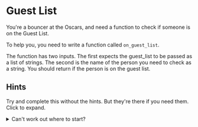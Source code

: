 # Guest List

You're a bouncer at the Oscars, and need a function to check if someone is on the Guest List.

To help you, you need to write a function called `on_guest_list`.

The function has two inputs.
The first expects the guest_list to be passed as a list of strings.
The second is the name of the person you need to check as a string.
You should return if the person is on the guest list.

## Hints

Try and complete this without the hints.
But they're there if you need them.
Click to expand.

<details><summary>Can't work out where to start?</summary>

Imagine real life. You have a list and you need to see if there is a name on it. What do you do?

You read through the list and check to see if each entry on the list matches the name.

Do the same here! 🙂

</details>
